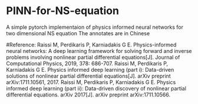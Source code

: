 # PINN-for-NS-equation
A simple pytorch implementaion of physics informed neural networks for two dimensional NS equation
The annotates are in Chinese

#Reference:
Raissi M, Perdikaris P, Karniadakis G E. Physics-informed neural networks: A deep learning framework for solving forward and inverse problems involving nonlinear partial differential equations[J]. Journal of Computational Physics, 2019, 378: 686-707.
Raissi M, Perdikaris P, Karniadakis G E. Physics informed deep learning (part i): Data-driven solutions of nonlinear partial differential equations[J]. arXiv preprint arXiv:1711.10561, 2017.
Raissi M, Perdikaris P, Karniadakis G E. Physics informed deep learning (part ii): Data-driven discovery of nonlinear partial differential equations. arXiv 2017[J]. arXiv preprint arXiv:1711.10566.
